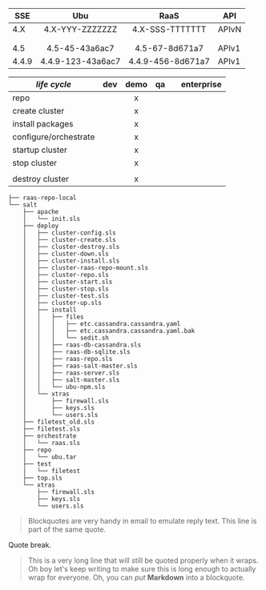 

| SSE    |        Ubu        |        RaaS       | API   |
|--------|:-----------------:|:-----------------:|-------|
| 4.X    |  4.X-YYY-ZZZZZZZ  |  4.X-SSS-TTTTTTT  | APIvN |
|        |                   |                   |       |
|        |                   |                   |       |
| 4.5    |   4.5-45-43a6ac7  |   4.5-67-8d671a7  | APIv1 |
| 4.4.9 | 4.4.9-123-43a6ac7 | 4.4.9-456-8d671a7 | APIv1 |

| *life cycle*          | dev | demo | qa |   | enterprise |
|-----------------------|-----|:----:|----|---|------------|
| repo                  |     |   x  |    |   |            |
| create cluster        |     |   x  |    |   |            |
| install packages      |     |   x  |    |   |            |
| configure/orchestrate |     |   x  |    |   |            |
| startup cluster       |     |   x  |    |   |            |
| stop cluster          |     |   x  |    |   |            |
|                       |     |      |    |   |            |
| destroy cluster       |     |   x  |    |   |            |

```
├── raas-repo-local
└── salt
    ├── apache
    │   └── init.sls
    ├── deploy
    │   ├── cluster-config.sls
    │   ├── cluster-create.sls
    │   ├── cluster-destroy.sls
    │   ├── cluster-down.sls
    │   ├── cluster-install.sls
    │   ├── cluster-raas-repo-mount.sls
    │   ├── cluster-repo.sls
    │   ├── cluster-start.sls
    │   ├── cluster-stop.sls
    │   ├── cluster-test.sls
    │   ├── cluster-up.sls
    │   ├── install
    │   │   ├── files
    │   │   │   ├── etc.cassandra.cassandra.yaml
    │   │   │   ├── etc.cassandra.cassandra.yaml.bak
    │   │   │   └── sedit.sh
    │   │   ├── raas-db-cassandra.sls
    │   │   ├── raas-db-sqlite.sls
    │   │   ├── raas-repo.sls
    │   │   ├── raas-salt-master.sls
    │   │   ├── raas-server.sls
    │   │   ├── salt-master.sls
    │   │   └── ubu-npm.sls
    │   └── xtras
    │       ├── firewall.sls
    │       ├── keys.sls
    │       └── users.sls
    ├── filetest_old.sls
    ├── filetest.sls
    ├── orchestrate
    │   └── raas.sls
    ├── repo
    │   └── ubu.tar
    ├── test
    │   └── filetest
    ├── top.sls
    └── xtras
        ├── firewall.sls
        ├── keys.sls
        └── users.sls
```
> Blockquotes are very handy in email to emulate reply text.
> This line is part of the same quote.

Quote break.

> This is a very long line that will still be quoted properly when it wraps. Oh boy let's keep writing to make sure this is long enough to actually wrap for everyone. Oh, you can *put* **Markdown** into a blockquote. 
